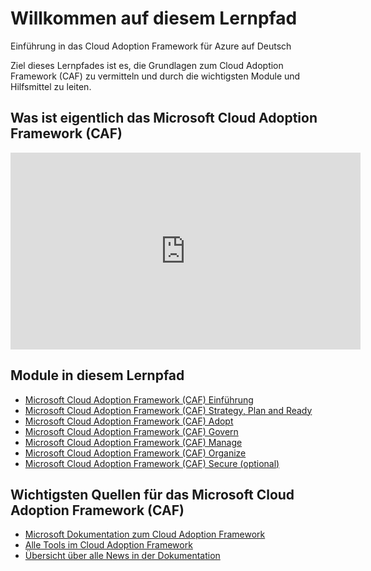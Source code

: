 # Willkommen auf diesem Lernpfad

Einführung in das Cloud Adoption Framework für Azure auf Deutsch

Ziel dieses Lernpfades ist es, die Grundlagen zum Cloud Adoption Framework (CAF) zu vermitteln und durch die wichtigsten Module und Hilfsmittel zu leiten.

## Was ist eigentlich das Microsoft Cloud Adoption Framework (CAF)

<p align="center">
<iframe width="560" height="315" src="https://www.youtube-nocookie.com/embed/cTUjrf5lhyc" title="CAF Einführung - Teaser" frameborder="0" allow="accelerometer; autoplay; clipboard-write; encrypted-media; gyroscope; picture-in-picture" allowfullscreen></iframe>
</p>

## Module in diesem Lernpfad

- [Microsoft Cloud Adoption Framework (CAF) Einführung](modul1.md)
- [​Microsoft Cloud Adoption Framework (CAF) Strategy, Plan and Ready](modul2.md)
- [Microsoft Cloud Adoption Framework (CAF) Adopt](modul3.md)
- [Microsoft Cloud Adoption Framework (CAF) Govern](modul4.md)
- [Microsoft Cloud Adoption Framework (CAF) Manage](modul5.md)
- [Microsoft Cloud Adoption Framework (CAF) Organize](modul6.md)
- [Microsoft Cloud Adoption Framework (CAF) Secure (optional)](modul7.md)

## Wichtigsten Quellen für das Microsoft Cloud Adoption Framework (CAF)

- [Microsoft Dokumentation zum Cloud Adoption Framework](https://aka.ms/CAF)
- [Alle Tools im Cloud Adoption Framework](https://docs.microsoft.com/azure/cloud-adoption-framework/resources/tools-templates)
- [Übersicht über alle News in der Dokumentation](https://docs.microsoft.com/azure/cloud-adoption-framework/get-started/whats-new)